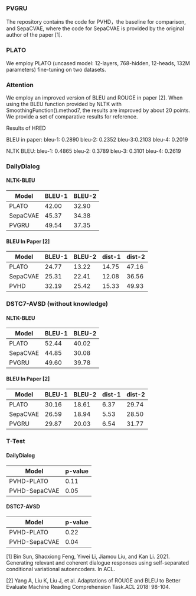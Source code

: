 ### PVGRU

The repository contains the code for PVHD，the baseline for comparison, and SepaCVAE, where the code for SepaCVAE is provided by the original author of the paper [1].

### PLATO

We employ PLATO (uncased model: 12-layers, 768-hidden, 12-heads, 132M parameters) fine-tuning on two datasets.



### Attention

We employ an improved version of BLEU and ROUGE  in paper [2]. When using the BLEU function provided by NLTK with SmoothingFunction().method7, the results are improved by about 20 points. We provide a set of comparative results for reference.

Results of HRED

BLEU in paper: bleu-1: 0.2890 bleu-2: 0.2352 bleu-3:0.2103 bleu-4: 0.2019

NLTK BLEU: bleu-1: 0.4865 bleu-2: 0.3789 bleu-3: 0.3101 bleu-4: 0.2619

### DailyDialog

#### NLTK-BLEU  

| Model      | BLEU-1 |BLEU-2 |
| ----------- | ----------- |----------- |
| PLATO      | 42.00       |32.90       |
| SepaCVAE   | 45.37       |34.38      |
|PVGRU       | 49.54       |37.35       |


#### BLEU In Paper [2]  

| Model      | BLEU-1 |BLEU-2 |dist-1 | dist-2|
| ----------- | ----------- |----------- |----------- |----------- |
| PLATO      | 24.77       |13.22       |14.75 |47.16 |
| SepaCVAE   | 25.31       |22.41       |12.08 |36.56 |
|PVHD       | 32.19       |25.42       |15.33 |49.93 |


### DSTC7-AVSD (without knowledge)

#### NLTK-BLEU  

| Model      | BLEU-1 |BLEU-2 |
| ----------- | ----------- |----------- |
| PLATO      | 52.44       |40.02       |
| SepaCVAE   | 44.85       |30.08       |
|PVGRU       | 49.60       |39.78       |

#### BLEU In Paper [2]  

| Model      | BLEU-1 |BLEU-2 |dist-1 | dist-2|
| ----------- | ----------- |----------- |----------- |----------- |
| PLATO      | 30.16       |18.61       |6.37 |29.74 |
| SepaCVAE   | 26.59       |18.94       |5.53 |28.50 |
|PVGRU       | 29.87       |20.03       |6.54 |31.77 |


### T-Test

#### DailyDialog  

| Model | p-value |
| ----------- | ----------- |
| PVHD-PLATO|0.11|
|PVHD-SepaCVAE|0.05|

#### DSTC7-AVSD  

| Model | p-value |
| ----------- | ----------- |
| PVHD-PLATO|0.22|
|PVHD-SepaCVAE|0.04|

[1] Bin Sun, Shaoxiong Feng, Yiwei Li, Jiamou Liu, and Kan Li. 2021. Generating relevant and coherent dialogue responses using self-separated conditional variational autoencoders. In ACL.

[2] Yang A, Liu K, Liu J, et al. Adaptations of ROUGE and BLEU to Better Evaluate Machine Reading Comprehension Task.ACL 2018: 98-104.
